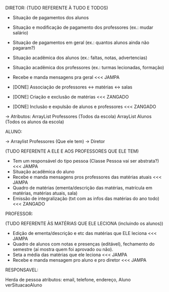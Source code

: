 DIRETOR:
(TUDO REFERENTE À TUDO E TODOS)
- Situação de pagamentos dos alunos
- Situação e modificação de pagamento dos professores (ex.: mudar salário)
- Situação de pagamentos em geral (ex.: quantos alunos ainda não pagaram?)

- Situação acadêmica dos alunos (ex.: faltas, notas, advertencias)
- Situação acadêmica dos professores (ex.: turmas lecionadas, formação)

- Recebe e manda mensagens pra geral <<< JAMPA
- [DONE] Associação de professores <-> matérias <-> salas
- [DONE] Criação e exclusão de matérias        <<< ZANGADO
- [DONE] Inclusão e expulsão de alunos e professores       <<< ZANGADO

->  Atributos:
ArrayList Professores (Todos da escola)
ArrayList Alunos (Todos os alunos da escola)

ALUNO:

-> Arraylist Professores (Que ele tem)
-> Diretor

(TUDO REFERENTE A ELE E AOS PROFESSORES QUE ELE TEM)
- Tem um responsável do tipo pessoa (Classe Pessoa vai ser abstrata?)   <<< JAMPA
- Situação acadêmica do aluno
- Recebe e manda mensagens pros professores das matérias atuais     <<< JAMPA
- Quadro de matérias (ementa/descrição das matérias, matrícula em matérias, matérias atuais, sala)
- Emissão de integralização (txt com as infos das matérias do ano todo) <<< ZANGADO

PROFESSOR:

(TUDO REFERENTE ÀS MATÉRIAS QUE ELE LECIONA (incluindo os alunos))   
- Edição de ementa/descrição e etc das matérias que ELE leciona <<< JAMPA
- Quadro de alunos com notas e presenças (editável), fechamento do semestre (aí mostra quem foi aprovado ou não).
- Seta a média das matérias que ele leciona <<< JAMPA
- Recebe e manda mensagem pro aluno e pro diretor   <<< JAMPA



RESPONSAVEL:

Herda de pessoa
atributos: email, telefone, endereço, Aluno
verSituacaoAluno


